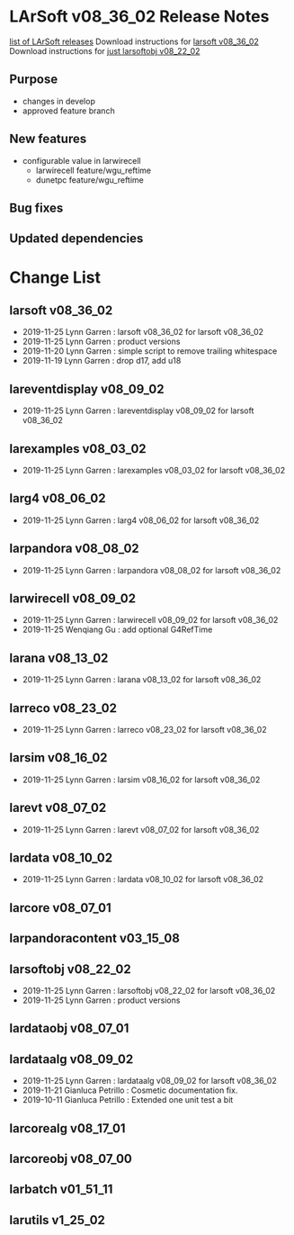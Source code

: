 LArSoft v08_36_02 Release Notes
======================================================================

[list of LArSoft releases](LArSoft_release_list)
Download instructions for [larsoft v08_36_02](http://scisoft.fnal.gov/scisoft/bundles/larsoft/v08_36_02/larsoft-v08_36_02.html)
Download instructions for [just larsoftobj v08_22_02](http://scisoft.fnal.gov/scisoft/bundles/larsoftobj/v08_22_02/larsoftobj-v08_22_02.html)

Purpose
--------------------

-   changes in develop
-   approved feature branch

New features
------------------------------

-   configurable value in larwirecell
    -   larwirecell feature/wgu_reftime
    -   dunetpc feature/wgu_reftime

Bug fixes
------------------------

Updated dependencies
----------------------------------------------

Change List
============================

larsoft v08_36_02
------------------------------------------

-   2019-11-25 Lynn Garren : larsoft v08_36_02 for larsoft v08_36_02
-   2019-11-25 Lynn Garren : product versions
-   2019-11-20 Lynn Garren : simple script to remove trailing whitespace
-   2019-11-19 Lynn Garren : drop d17, add u18

lareventdisplay v08_09_02
----------------------------------------------------------

-   2019-11-25 Lynn Garren : lareventdisplay v08_09_02 for larsoft v08_36_02

larexamples v08_03_02
--------------------------------------------------

-   2019-11-25 Lynn Garren : larexamples v08_03_02 for larsoft v08_36_02

larg4 v08_06_02
--------------------------------------

-   2019-11-25 Lynn Garren : larg4 v08_06_02 for larsoft v08_36_02

larpandora v08_08_02
------------------------------------------------

-   2019-11-25 Lynn Garren : larpandora v08_08_02 for larsoft v08_36_02

larwirecell v08_09_02
--------------------------------------------------

-   2019-11-25 Lynn Garren : larwirecell v08_09_02 for larsoft v08_36_02
-   2019-11-25 Wenqiang Gu : add optional G4RefTime

larana v08_13_02
----------------------------------------

-   2019-11-25 Lynn Garren : larana v08_13_02 for larsoft v08_36_02

larreco v08_23_02
------------------------------------------

-   2019-11-25 Lynn Garren : larreco v08_23_02 for larsoft v08_36_02

larsim v08_16_02
----------------------------------------

-   2019-11-25 Lynn Garren : larsim v08_16_02 for larsoft v08_36_02

larevt v08_07_02
----------------------------------------

-   2019-11-25 Lynn Garren : larevt v08_07_02 for larsoft v08_36_02

lardata v08_10_02
------------------------------------------

-   2019-11-25 Lynn Garren : lardata v08_10_02 for larsoft v08_36_02

larcore v08_07_01
------------------------------------------

larpandoracontent v03_15_08
--------------------------------------------------------------

larsoftobj v08_22_02
------------------------------------------------

-   2019-11-25 Lynn Garren : larsoftobj v08_22_02 for larsoft v08_36_02
-   2019-11-25 Lynn Garren : product versions

lardataobj v08_07_01
------------------------------------------------

lardataalg v08_09_02
------------------------------------------------

-   2019-11-25 Lynn Garren : lardataalg v08_09_02 for larsoft v08_36_02
-   2019-11-21 Gianluca Petrillo : Cosmetic documentation fix.
-   2019-10-11 Gianluca Petrillo : Extended one unit test a bit

larcorealg v08_17_01
------------------------------------------------

larcoreobj v08_07_00
------------------------------------------------

larbatch v01_51_11
--------------------------------------------

larutils v1_25_02
------------------------------------------
